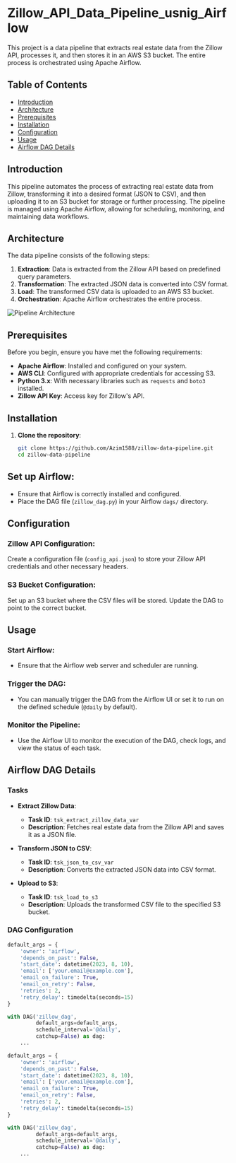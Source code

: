# Zillow_API_Data_Pipeline_usnig_Airflow

This project is a data pipeline that extracts real estate data from the Zillow API, processes it, and then stores it in an AWS S3 bucket. The entire process is orchestrated using Apache Airflow.

## Table of Contents

- [Introduction](#introduction)
- [Architecture](#architecture)
- [Prerequisites](#prerequisites)
- [Installation](#installation)
- [Configuration](#configuration)
- [Usage](#usage)
- [Airflow DAG Details](#airflow-dag-details)


## Introduction

This pipeline automates the process of extracting real estate data from Zillow, transforming it into a desired format (JSON to CSV), and then uploading it to an S3 bucket for storage or further processing. The pipeline is managed using Apache Airflow, allowing for scheduling, monitoring, and maintaining data workflows.

## Architecture

The data pipeline consists of the following steps:

1. **Extraction**: Data is extracted from the Zillow API based on predefined query parameters.
2. **Transformation**: The extracted JSON data is converted into CSV format.
3. **Load**: The transformed CSV data is uploaded to an AWS S3 bucket.
4. **Orchestration**: Apache Airflow orchestrates the entire process.

![Pipeline Architecture](./assets/architecture_diagram.png)

## Prerequisites

Before you begin, ensure you have met the following requirements:

- **Apache Airflow**: Installed and configured on your system.
- **AWS CLI**: Configured with appropriate credentials for accessing S3.
- **Python 3.x**: With necessary libraries such as `requests` and `boto3` installed.
- **Zillow API Key**: Access key for Zillow's API.

## Installation

1. **Clone the repository**:
   ```bash
   git clone https://github.com/Azim1588/zillow-data-pipeline.git
   cd zillow-data-pipeline

## Set up Airflow:

- Ensure that Airflow is correctly installed and configured.
- Place the DAG file (`zillow_dag.py`) in your Airflow `dags/` directory.

## Configuration

### Zillow API Configuration:

Create a configuration file (`config_api.json`) to store your Zillow API credentials and other necessary headers.

### S3 Bucket Configuration:

Set up an S3 bucket where the CSV files will be stored. Update the DAG to point to the correct bucket.

## Usage

### Start Airflow:

- Ensure that the Airflow web server and scheduler are running.

### Trigger the DAG:

- You can manually trigger the DAG from the Airflow UI or set it to run on the defined schedule (`@daily` by default).

### Monitor the Pipeline:

- Use the Airflow UI to monitor the execution of the DAG, check logs, and view the status of each task.

## Airflow DAG Details

### Tasks

- **Extract Zillow Data**:
  - **Task ID**: `tsk_extract_zillow_data_var`
  - **Description**: Fetches real estate data from the Zillow API and saves it as a JSON file.

- **Transform JSON to CSV**:
  - **Task ID**: `tsk_json_to_csv_var`
  - **Description**: Converts the extracted JSON data into CSV format.

- **Upload to S3**:
  - **Task ID**: `tsk_load_to_s3`
  - **Description**: Uploads the transformed CSV file to the specified S3 bucket.

### DAG Configuration

```python
default_args = {
    'owner': 'airflow',
    'depends_on_past': False,
    'start_date': datetime(2023, 8, 10),
    'email': ['your.email@example.com'],
    'email_on_failure': True,
    'email_on_retry': False,
    'retries': 2,
    'retry_delay': timedelta(seconds=15)
}

with DAG('zillow_dag',
         default_args=default_args,
         schedule_interval='@daily',
         catchup=False) as dag:
    ...

default_args = {
    'owner': 'airflow',
    'depends_on_past': False,
    'start_date': datetime(2023, 8, 10),
    'email': ['your.email@example.com'],
    'email_on_failure': True,
    'email_on_retry': False,
    'retries': 2,
    'retry_delay': timedelta(seconds=15)
}

with DAG('zillow_dag',
         default_args=default_args,
         schedule_interval='@daily',
         catchup=False) as dag:
    ...
